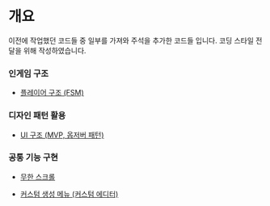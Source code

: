 # 개요

이전에 작업했던 코드들 중 일부를 가져와 주석을 추가한 코드들 입니다. 코딩 스타일 전달을 위해 작성하였습니다.


### 인게임 구조
* [플레이어 구조 (FSM)]()

### 디자인 패턴 활용
* [UI 구조 (MVP, 옵저버 패턴)](https://github.com/ladius3565/Portfolio/blob/main/%EB%94%94%EC%9E%90%EC%9D%B8%20%ED%8C%A8%ED%84%B4%20%ED%99%9C%EC%9A%A9/UI%20%EA%B5%AC%EC%A1%B0/README.md)


### 공통 기능 구현
* [무한 스크롤](https://github.com/ladius3565/Portfolio/blob/main/%EA%B3%B5%ED%86%B5%20%EA%B8%B0%EB%8A%A5%20%EA%B5%AC%ED%98%84/%EB%AC%B4%ED%95%9C%20%EC%8A%A4%ED%81%AC%EB%A1%A4/README.md)

* [커스텀 생성 메뉴 (커스텀 에디터)](https://github.com/ladius3565/Portfolio/blob/main/%EA%B3%B5%ED%86%B5%20%EA%B8%B0%EB%8A%A5%20%EA%B5%AC%ED%98%84/%EC%BB%A4%EC%8A%A4%ED%85%80%20%EB%A9%94%EB%89%B4/README.md)
